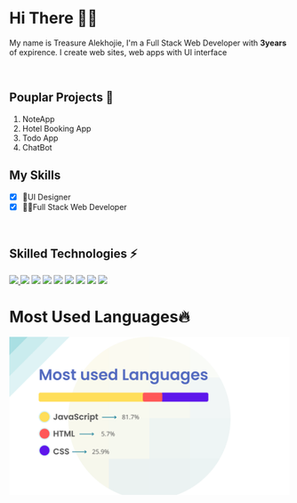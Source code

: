 # Hi There 🙋‍♀️


My name is Treasure Alekhojie, I'm a Full Stack Web Developer with <b>3years</b> of expirence. I create web sites, web apps with UI interface

<br />

## Pouplar Projects 🎯

<ol>
  <li>NoteApp</li>
  <li>Hotel Booking App</li>
  <li>Todo App</li>
  <li>ChatBot</li>
</ol>


## My Skills

- [x] 🎨UI Designer
- [x] 👩‍💻Full Stack Web Developer

<br />

## Skilled Technologies ⚡
<a href="https://reactjs.org/docs/getting-started.html"><img src="https://www.svgrepo.com/show/354259/react.svg" width="30px"></img> </a>
<a href="https://nodejs.org/en/docs/"><img src="https://www.svgrepo.com/show/303266/nodejs-icon-logo.svg" width="30px"></img></a>
<a href="https://firebase.google.com/"><img src="https://www.svgrepo.com/show/303670/firebase-1-logo.svg" width="30px"></img></a>
<a href="https://www.php.net/"><img src="https://www.svgrepo.com/show/303208/php-1-logo.svg" width="30px"></img></a>
<a href="https://git-scm.com/"><img src="https://www.svgrepo.com/show/353778/git.svg" width="30px"></img></a>
<a href="https://www.figma.com/"><img src="https://www.svgrepo.com/show/354987/figma.svg" width="30px"></img></a>
<a href="https://sass-lang.com/"><img src="https://www.svgrepo.com/show/354310/sass.svg" width="30px"></img></a>
<a href="https://getbootstrap.com/"><img src="https://cdn-icons-png.flaticon.com/512/5968/5968672.png" width="30px"></img></a>
<a href="https://www.typescriptlang.org/"><img src="https://cdn-icons-png.flaticon.com/512/5968/5968381.png" width="30px"></img></a>

# Most Used Languages🔥

<img src="/GitHub Stack.png" alt="mystackimage"></img>


